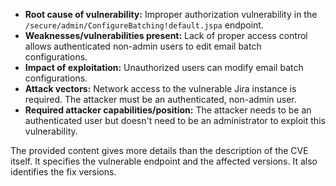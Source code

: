 - **Root cause of vulnerability:** Improper authorization vulnerability in the `/secure/admin/ConfigureBatching!default.jspa` endpoint.
- **Weaknesses/vulnerabilities present:** Lack of proper access control allows authenticated non-admin users to edit email batch configurations.
- **Impact of exploitation:** Unauthorized users can modify email batch configurations.
- **Attack vectors:** Network access to the vulnerable Jira instance is required. The attacker must be an authenticated, non-admin user.
- **Required attacker capabilities/position:** The attacker needs to be an authenticated user but doesn't need to be an administrator to exploit this vulnerability.

The provided content gives more details than the description of the CVE itself. It specifies the vulnerable endpoint and the affected versions. It also identifies the fix versions.